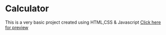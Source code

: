 # Calculator
This is a very basic project created using HTML,CSS & Javascript
<a href="https://63bbd5c59a71f14aa50423ef--luminous-brioche-7d63b4.netlify.app/">Click here for preview</a>
